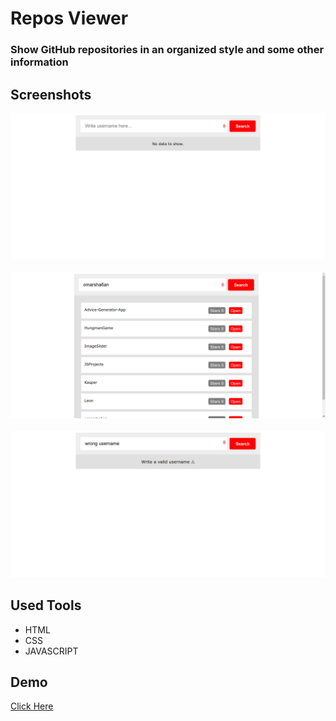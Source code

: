 # Repos Viewer

### Show GitHub repositories in an organized style and some other information

## Screenshots

<img src="imgs/1.png">
<br><br>
<img src="imgs/2.png">
<br><br>
<img src="imgs/3.png">

## Used Tools

- HTML
- CSS
- JAVASCRIPT

## Demo

<a href="https://omarsha6an.github.io/JSProjects/09-ReposViewer/index.html">Click Here</a>
